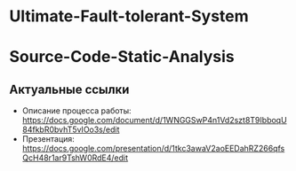 # Ultimate-Fault-tolerant-System
# Source-Code-Static-Analysis
## Актуальные ссылки
- Описание процесса работы: https://docs.google.com/document/d/1WNGGSwP4n1Vd2szt8T9IbboqU84fkbR0bvhT5vIOo3s/edit
- Презентация: https://docs.google.com/presentation/d/1tkc3awaV2aoEEDahRZ266qfsQcH48r1ar9TshW0RdE4/edit
